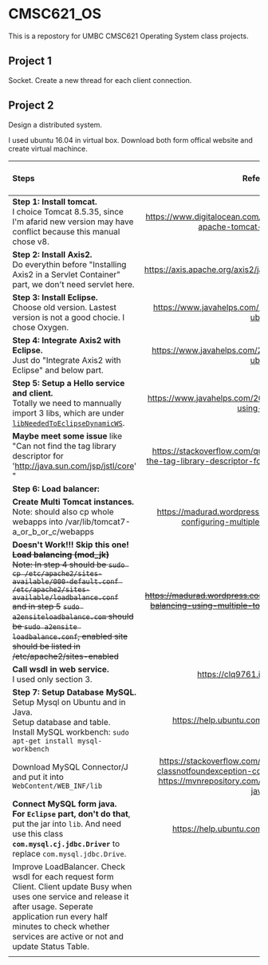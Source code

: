# CMSC621_OS

This is a repostory for UMBC CMSC621 Operating System class projects.

## Project 1
Socket. Create a new thread for each client connection.

## Project 2
Design a distributed system. 

I used ubuntu 16.04 in virtual box. Download both form offical website and create virtual machince.

|Steps |Reference links|Back-up web-page PDF|
|:-|:-:|-|
|**Step 1: Install tomcat.** <br> I choice Tomcat 8.5.35, since I'm afarid new version may have conflict because this manual chose v8.|https://www.digitalocean.com/community/tutorials/how-to-install-apache-tomcat-8-on-ubuntu-16-04.|<a href="proj2_DS_Design/r1.pdf">Install tomcat.</a>|
|**Step 2: Install Axis2.** <br> Do everythin before "Installing Axis2 in a Servlet Container" part, we don't need servlet here.|https://axis.apache.org/axis2/java/core/docs/installationguide.html# | <a href="proj2_DS_Design/r2.pdf">Axis2</a>|
|**Step 3: Install Eclipse.** <br> Choose old version. Lastest version is not a good chocie. I chose Oxygen.|https://www.javahelps.com/2015/03/install-latest-eclipse-in-ubuntu.html | <a href="proj2_DS_Design/r3.pdf">Eclipse</a>|
|**Step 4: Integrate Axis2 with Eclipse.** <br> Just do "Integrate Axis2 with Eclipse" and below part.|https://www.javahelps.com/2016/04/setup-apache-axis2-on-ubuntu.html | <a href="proj2_DS_Design/r4.pdf">Integrate Axis2 with Eclipse.</a>|
|**Step 5: Setup a Hello service and client.** <br> Totally we need to mannually import 3 libs, which are under <a href="proj2_DS_Design/eclipse-workspace/libNeededToEclipseDynamicWS/">`libNeededToEclipseDynamicWS`</a>. |https://www.javahelps.com/2016/04/apache-axis2-hello-world-using-eclipse.html| <a href="proj2_DS_Design/r5.pdf">Hello World.</a>|
|**Maybe meet some issue** like "Can not find the tag library descriptor for 'http://java.sun.com/jsp/jstl/core' "|https://stackoverflow.com/questions/13285826/can-not-find-the-tag-library-descriptor-for-http-java-sun-com-jsp-jstl-core |<a href="proj2_DS_Design/r6.pdf">Maybe-Issue Solutions.</a>|
|**Step 6: Load balancer:**|||
|**Create Multi Tomcat instances.** <br> Note: should also cp whole webapps into /var/lib/tomcat7-a_or_b_or_c/webapps|https://madurad.wordpress.com/2014/07/17/installing-and-configuring-multiple-tomcat-server-instances/|<a href="proj2_DS_Design/r7.pdf">Create Multi Tomcat instances.</a>|
|**Doesn't Work!!! Skip this one!** ~~**Load balancing (mod_jk)**~~ <br> ~~Note: In step 4 should be ```sudo cp /etc/apache2/sites-available/000-default.conf /etc/apache2/sites-available/loadbalance.conf```~~ <br> ~~and in step 5~~ ~~`sudo a2ensiteloadbalance.com` should be `sudo a2ensite loadbalance.conf`, enabled site should be listed in /etc/apache2/sites-enabled~~|~~https://madurad.wordpress.com/2014/08/27/tomcat-server-loab-balancing-using-multiple-tomcat-server-instances-in-ubuntu/~~|<a href="proj2_DS_Design/r8.pdf">~~Load balancing.~~ </a> |
|**Call wsdl in web service.** <br> I used only section 3.|https://clq9761.iteye.com/blog/976029|<a href="proj2_DS_Design/r9.pdf">Call wsdl in service.</a>|
|**Step 7: Setup Database MySQL.** <br>Setup Mysql on Ubuntu and in Java. <br> Setup database and table. <br> Install MySQL workbench: `sudo apt-get install mysql-workbench`|https://help.ubuntu.com/community/JDBCAndMySQL|<a href="proj2_DS_Design/r10.pdf">MySQL;</a> <br> <a href="proj2_DS_Design/mysql.log">sql log.</a>|
|Download MySQL Connector/J and put it into `WebContent/WEB_INF/lib`|https://stackoverflow.com/questions/17484764/java-lang-classnotfoundexception-com-mysql-jdbc-driver-in-eclipse <br> https://mvnrepository.com/artifact/mysql/mysql-connector-java/8.0.13||
|**Connect MySQL form java.** <br> **For `Eclipse` part, don't do that**, put the jar into `lib`. <bar> And need use this class **`com.mysql.cj.jdbc.Driver`** to replace `com.mysql.jdbc.Drive`.|https://help.ubuntu.com/community/JDBCAndMySQL|<a href="proj2_DS_Design/r11.pdf">Connect MySQL form java.</a> |
|Improve LoadBalancer. Check wsdl for each request form Client. Client update Busy when uses one service and release it after usage. Seperate application run every half minutes to check whether services are active or not and update Status Table.|||
||||







